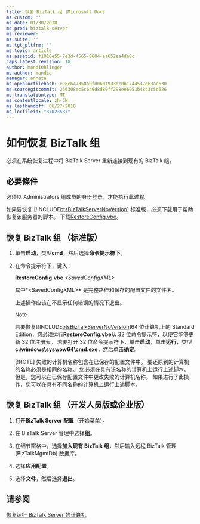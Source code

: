 ```yaml
---
title: 恢复 BizTalk 组 |Microsoft Docs
ms.custom: ''
ms.date: 01/30/2018
ms.prod: biztalk-server
ms.reviewer: ''
ms.suite: ''
ms.tgt_pltfrm: ''
ms.topic: article
ms.assetid: f1010e55-7e3d-4565-8604-ea652ea4da8c
caps.latest.revision: 18
author: MandiOhlinger
ms.author: mandia
manager: anneta
ms.openlocfilehash: e96e647358a0fd0601933dc0b1744537d63ae630
ms.sourcegitcommit: 266308ec5c6a9d8d80ff298ee6051b4843c5d626
ms.translationtype: MT
ms.contentlocale: zh-CN
ms.lasthandoff: 06/27/2018
ms.locfileid: "37023587"
---
```

# <a name="how-to-recover-the-biztalk-group"></a>如何恢复 BizTalk 组
必须在系统恢复过程中将 BizTalk Server 重新连接到现有的 BizTalk 组。  
  
## <a name="prerequisites"></a>必要條件  
 必须以 Administrators 组成员的身份登录，才能执行此过程。  
  
 如果要恢复 [!INCLUDE[btsBizTalkServerNoVersion](../includes/btsbiztalkservernoversion-md.md)] 标准版，必须下载用于帮助恢复该服务器的脚本。 下载[RestoreConfig.vbe](https://www.microsoft.com/download/details.aspx?id=7462)。  
  
## <a name="recover-the-biztalk-group-standard-edition"></a>恢复 BizTalk 组 （标准版）  
  
1. 单击**启动**，类型**cmd**，然后选择**命令提示符下**。  
  
2. 在命令提示符下，键入：  
  
    **RestoreConfig.vbe**  *\<SavedConfigXML\>*  
  
    其中*\<SavedConfigXML\>* 是完整路径和保存的配置文件的文件名。  
  
    上述操作应该在不显示任何错误的情况下退出。  
  
   > [!NOTE]
   >  若要恢复[!INCLUDE[btsBizTalkServerNoVersion](../includes/btsbiztalkservernoversion-md.md)]64 位计算机上的 Standard Edition，您必须运行**RestoreConfig.vbe**从 32 位命令提示符，以便它能够更新 32 位注册表。 若要打开 32 位命令提示符下，单击**启动**，单击**运行**，类型**c:\windows\syswow64\cmd.exe**，然后单击**确定**。  
   > 
   > [!NOTE]
   >  失败的计算机名称包含在已保存的配置文件中。 要还原到的计算机的名称必须是相同的名称。 您必须在具有该名称的计算机上运行上述脚本。 但是，您可以在已保存配置文件中更改失败的计算机名称。 如果进行了此操作，您可以在具有不同名称的计算机上运行上述脚本。  
  
## <a name="recover-the-biztalk-group-developer-edition-or-enterprise-edition"></a>恢复 BizTalk 组 （开发人员版或企业版）  
  
1.  打开**BizTalk Server 配置**（开始菜单）。
  
2.  在 BizTalk Server 管理中选择**组**。  
  
3.  在细节窗格中，选择**加入现有 BizTalk 组**，然后输入远程 BizTalk 管理 (BizTalkMgmtDb) 数据库。  
  
4.  选择**应用配置**。  
  
5.  选择**文件**，然后选择**退出**。  
  
## <a name="see-also"></a>请参阅  
 [恢复运行 BizTalk Server 的计算机](../core/recovering-a-computer-running-biztalk-server.md)
